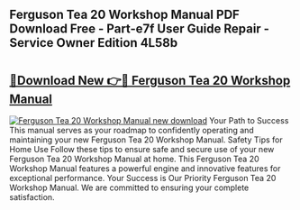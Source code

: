 ## Ferguson Tea 20 Workshop Manual PDF Download Free - Part-e7f User Guide Repair - Service Owner Edition 4L58b

# <h2><a href="http://bc53988.oget.top/?id=Ferguson+Tea+20+Workshop+Manual">🔗Download New 👉🔴 Ferguson Tea 20 Workshop Manual</a></h2>

[![Ferguson Tea 20 Workshop Manual new download](https://i.imgur.com/5g1atiW.png)](http://bc53988.oget.top/?id=Ferguson+Tea+20+Workshop+Manual)
Your Path to Success This manual serves as your roadmap to confidently operating and maintaining your new Ferguson Tea 20 Workshop Manual. Safety Tips for Home Use Follow these tips to ensure safe and secure use of your new Ferguson Tea 20 Workshop Manual at home. This Ferguson Tea 20 Workshop Manual features a powerful engine and innovative features for exceptional performance. Your Success is Our Priority Ferguson Tea 20 Workshop Manual. We are committed to ensuring your complete satisfaction.

